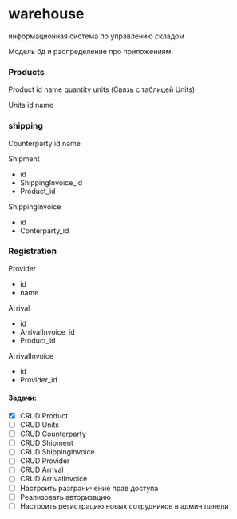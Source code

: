 # warehouse
информационная система по управлению складом

Модель бд и распределение про приложениям:

### Products
Product
    id
    name
    quantity
    units (Связь с таблицей Units)

Units
    id
    name

### shipping
Сounterparty
    id
    name

Shipment
- id
- ShippingInvoice_id
- Product_id

ShippingInvoice
- id
- Conterparty_id

### Registration
Provider
- id
- name

Arrival
- id
- ArrivalInvoice_id
- Product_id

ArrivalInvoice
- id
- Provider_id


#### Задачи:
- [x] CRUD Product
- [ ] CRUD Units
- [ ] CRUD Сounterparty
- [ ] CRUD Shipment
- [ ] CRUD ShippingInvoice
- [ ] CRUD Provider
- [ ] CRUD Arrival
- [ ] CRUD ArrivalInvoice
- [ ] Настроить разграничение прав доступа
- [ ] Реализовать авторизацию
- [ ] Настроить регистрацию новых сотрудников в админ панели